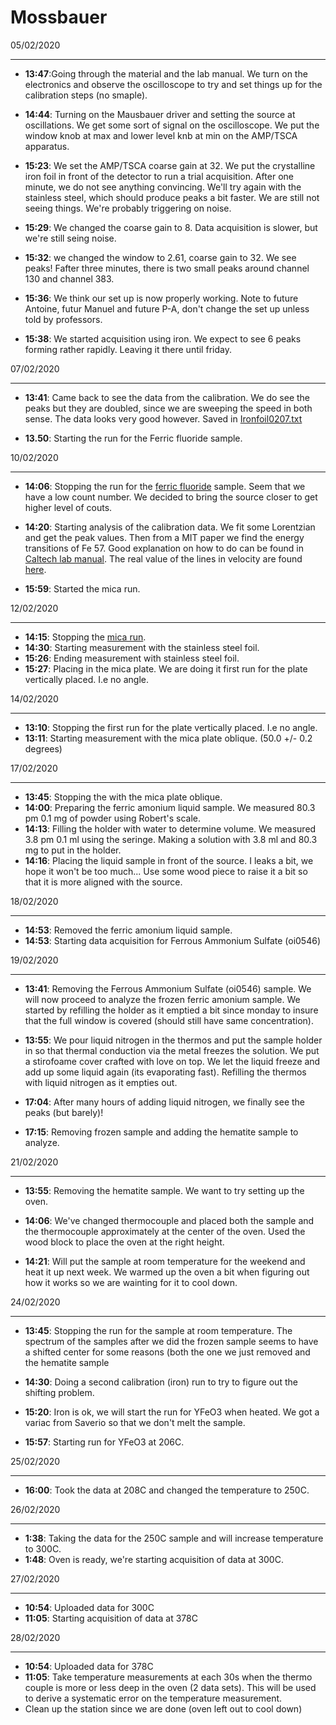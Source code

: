 Mossbauer
=============

05/02/2020
__________
* **13:47**:Going through the material and the lab manual. We turn on the electronics and observe the oscilloscope to try and set things up for the calibration steps (no smaple).

* **14:44**: Turning on the Mausbauer driver and setting the source at oscillations. We get some sort of signal on the oscilloscope. We put the window knob at max and lower level knb at min on the AMP/TSCA apparatus.

* **15:23**: We set the AMP/TSCA coarse gain at 32. We put the crystalline iron foil in front of the detector to run a trial acquisition. After one minute, we do not see anything convincing. We'll try again with the stainless steel, which should produce peaks a bit faster. We are still not seeing things. We're probably triggering on noise.

* **15:29**: We changed the coarse gain to 8. Data acquisition is slower, but we're still seing noise. 

* **15:32**: we changed the window to 2.61, coarse gain to 32. We see peaks! Fafter three minutes, there is two small peaks around channel 130 and channel 383.

* **15:36**: We think our set up is now properly working. Note to future Antoine, futur Manuel and future P-A, don't change the set up unless told by professors.

* **15:38**: We started acquisition using iron. We expect to see 6 peaks forming rather rapidly. Leaving it there until friday. 


07/02/2020
__________

* **13:41**: Came back to see the data from the calibration. We do see the peaks but they are doubled, since we are sweeping the speed in both sense. The data looks very good however. Saved in [Ironfoil0207.txt](https://github.com/antoinebelley/Phys_359/blob/master/Lab2_Mossbauer/Ironfoil0207.txt)


* **13.50**: Starting the run for the Ferric fluoride sample. 


10/02/2020
__________

* **14:06**: Stopping the run for the [ferric fluoride](https://github.com/antoinebelley/Phys_359/blob/master/Lab2_Mossbauer/ferricfluoride.txt) sample. Seem that we have a low count number. We decided to bring the source closer to get higher level of couts.

* **14:20**: Starting analysis of the calibration data. We fit some Lorentzian and get the peak values. Then from a MIT paper we find the energy transitions of Fe 57. Good explanation on how to do can be found in [Caltech lab manual](http://www.sophphx.caltech.edu/Physics_7/Experiment_29.pdf). The real value of the lines in velocity are found [here](https://aip.scitation.org/doi/pdf/10.1063/1.1659777?class=pdf).

* **15:59**: Started the mica run.



12/02/2020
__________

* **14:15**: Stopping the [mica run](https://github.com/antoinebelley/Phys_359/blob/master/Lab2_Mossbauer/mica0212.txt).
* **14:30**: Starting measurement with the stainless steel foil.
* **15:26**: Ending measurement with stainless steel foil.
* **15:27**: Placing in the mica plate. We are doing it first run for the plate vertically placed. I.e no angle.

14/02/2020
__________

* **13:10**: Stopping the  first run for the plate vertically placed. I.e no angle.
* **13:11**: Starting measurement with the mica plate oblique. (50.0 +/- 0.2 degrees)


17/02/2020
__________

* **13:45**: Stopping the with the mica plate oblique.
* **14:00**: Preparing the ferric amonium liquid sample. We measured 80.3 pm 0.1 mg of powder using Robert's scale. 
* **14:13**: Filling the holder with water to determine volume. We measured 3.8 pm 0.1 ml using the seringe. Making a solution with 3.8 ml and 80.3 mg to put in the holder.
* **14:16**: Placing the liquid sample in front of the source. I leaks a bit, we hope it won't be too much... Use some wood piece to raise it a bit so that it is more aligned with the source.

18/02/2020
__________

* **14:53**: Removed the ferric amonium liquid sample.
* **14:53**: Starting data acquisition for Ferrous Ammonium Sulfate (oi0546)

19/02/2020
__________
* **13:41**: Removing the Ferrous Ammonium Sulfate (oi0546) sample. We will now proceed to analyze the frozen ferric amonium sample. We started by refilling the holder as it emptied a bit since monday to insure that the full window is covered (should still have same concentration).

* **13:55**: We pour liquid nitrogen in the thermos and put the sample holder in so that thermal conduction via the metal freezes the solution. We put a stirofoame cover crafted with love on top. We let the liquid freeze and add up some liquid again (its evaporating fast). Refilling the thermos with liquid nitrogen as it empties out.

* **17:04**: After many hours of adding liquid nitrogen, we finally see the peaks (but barely)!

* **17:15**: Removing frozen sample and adding the hematite sample to analyze.


21/02/2020
__________

* **13:55**: Removing the hematite sample. We want to try setting up the oven.

* **14:06**: We've changed thermocouple and placed both the sample and the thermocouple approximately at the center of the oven. Used the wood block to place the oven at the right height.

* **14:21**: Will put the sample at room temperature for the weekend and heat it up next week. We warmed up the oven a bit when figuring out how it works so we are wainting for it to cool down.

24/02/2020
__________

* **13:45**: Stopping the run for the sample at room temperature. The spectrum of the samples after we did the frozen sample seems to have a shifted center for some reasons (both the one we just removed and the hematite sample

* **14:30**: Doing a second calibration (iron) run to try to figure out the shifting problem.

* **15:20**: Iron is ok, we will start the run for YFeO3 when heated. We got a variac from Saverio so that we don't melt the sample. 

* **15:57**: Starting run for YFeO3 at 206C.


25/02/2020
__________

* **16:00**: Took the data at 208C and changed the temperature to 250C.


26/02/2020
__________

* **1:38**: Taking the data for the 250C sample and will increase temperature to 300C.
* **1:48**: Oven is ready, we're starting acquisition of data at 300C.

27/02/2020
__________
* **10:54**: Uploaded data for 300C
* **11:05**: Starting acquisition of data at 378C

28/02/2020
__________
* **10:54**: Uploaded data for 378C
* **11:05**: Take temperature measurements at each 30s when the thermo couple is more or less deep in the oven (2 data sets). This will be used to derive a systematic error on the temperature measurement. 
* Clean up the station since we are done (oven left out to cool down)
